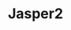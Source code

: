---
title: "Jasper2"
thumbnail: 'images/theme/thumbnail/jasper2.png'
github: https://github.com/jekyller/jasper2
demo: https://jekyller.github.io/jasper2/
author: 
ssg:
  - Jekyll
---